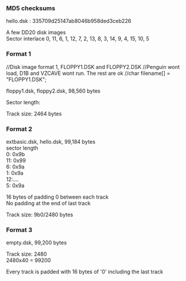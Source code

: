 ### MD5 checksums

hello.dsk : 335709d25147ab8046b958ded3ceb226

A few DD20 disk images  
Sector interlace  0, 11, 6, 1, 12, 7, 2, 13, 8, 3, 14, 9, 4, 15, 10, 5  

### Format 1  

//Disk image format 1, FLOPPY1.DSK and FLOPPY2.DSK
//Penguin wont load, D1B and VZCAVE wont run. The rest are ok
//char filename[] = "FLOPPY1.DSK";

floppy1.dsk, floppy2.dsk, 98,560 bytes  

Sector length:  

Track size: 2464 bytes  

### Format 2  
extbasic.dsk, hello.dsk, 99,184 bytes  
sector length  
0: 0x9b  
11: 0x99  
6: 0x9a  
1: 0x9a  
12:....  
5: 0x9a  

16 bytes of padding 0 between each track  
No padding at the end of last track  

Track size: 9b0/2480 bytes  

### Format 3  
empty.dsk, 99,200 bytes  

Track size: 2480  
2480x40 = 99200  

Every track is padded with 16 bytes of '0' including the last track  


